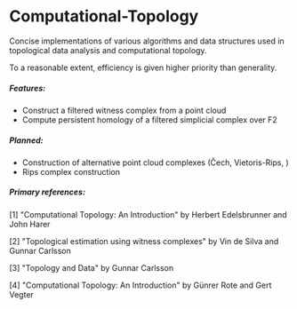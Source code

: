 # Computational-Topology

Concise implementations of various algorithms and data structures used in topological data analysis and computational topology.

To a reasonable extent, efficiency is given higher priority than generality.

##### Features:
  - Construct a filtered witness complex from a point cloud
  - Compute persistent homology of a filtered simplicial complex over F2

##### Planned:
  - Construction of alternative point cloud complexes (Čech, Vietoris-Rips, )
  - Rips complex construction
  
##### Primary references:

[1] "Computational Topology: An Introduction" by Herbert Edelsbrunner and John Harer

[2] "Topological estimation using witness complexes" by Vin de Silva and Gunnar Carlsson

[3] "Topology and Data" by Gunnar Carlsson

[4] "Computational Topology: An Introduction" by Günrer Rote and Gert Vegter
